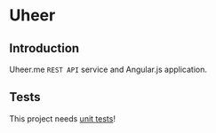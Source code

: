 # Uheer

## Introduction
Uheer.me `REST API` service and Angular.js application.

## Tests
This project needs [unit tests](https://bitbucket.org/caju-15/samesound-backend/src/beb2d718e065fdbf1139882e538cc4222d5257a0/Samesound.Tests/?at=master)!
